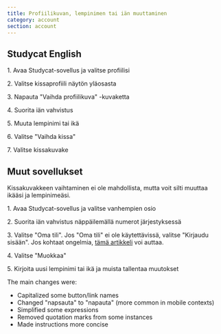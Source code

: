 ```yaml
---
title: Profiilikuvan, lempinimen tai iän muuttaminen
category: account
section: account
---
```

## Studycat English

1\. Avaa Studycat-sovellus ja valitse profiilisi

2\. Valitse kissaprofiili näytön yläosasta

3\. Napauta "Vaihda profiilikuva" -kuvaketta

4\. Suorita iän vahvistus

5\. Muuta lempinimi tai ikä

6\. Valitse "Vaihda kissa"

7\. Valitse kissakuvake

## Muut sovellukset

Kissakuvakkeen vaihtaminen ei ole mahdollista, mutta voit silti muuttaa ikääsi ja lempinimeäsi.

1\. Avaa Studycat-sovellus ja valitse vanhempien osio

2\. Suorita iän vahvistus näppäilemällä numerot järjestyksessä

3\. Valitse "Oma tili". Jos "Oma tili" ei ole käytettävissä, valitse "Kirjaudu sisään". Jos kohtaat ongelmia, [tämä artikkeli](https://help.studycat.com/hc/en-us/articles/360051281554-Access-your-free-trial-or-subscription) voi auttaa.

4\. Valitse "Muokkaa"

5\. Kirjoita uusi lempinimi tai ikä ja muista tallentaa muutokset

The main changes were:
- Capitalized some button/link names
- Changed "napsauta" to "napauta" (more common in mobile contexts)
- Simplified some expressions
- Removed quotation marks from some instances
- Made instructions more concise